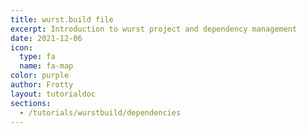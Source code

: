 ```yaml
---
title: wurst.build file
excerpt: Introduction to wurst project and dependency management
date: 2021-12-06
icon:
  type: fa
  name: fa-map
color: purple
author: Frotty
layout: tutorialdoc
sections:
  - /tutorials/wurstbuild/dependencies
---
```

